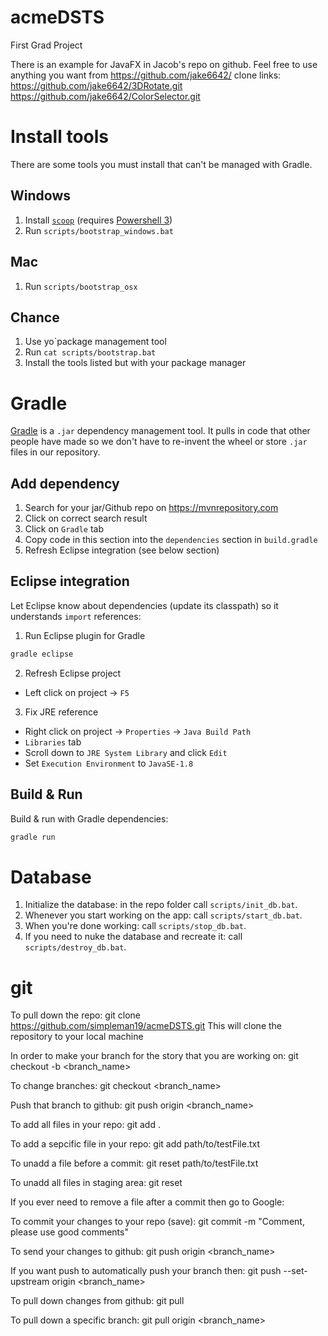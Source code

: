 # acmeDSTS
First Grad Project

There is an example for JavaFX in Jacob's repo on github. Feel free to use anything you want from https://github.com/jake6642/
	clone links:
	https://github.com/jake6642/3DRotate.git
	https://github.com/jake6642/ColorSelector.git

# Install tools
There are some tools you must install that can't be managed with Gradle.

## Windows
1. Install [`scoop`](https://scoop.sh/#installs-in-seconds) (requires [Powershell 3](https://www.microsoft.com/en-us/download/details.aspx?id=34595))
2. Run `scripts/bootstrap_windows.bat`

## Mac
1. Run `scripts/bootstrap_osx`

## Chance
1. Use yo`package management tool
2. Run `cat scripts/bootstrap.bat`
3. Install the tools listed but with your package manager


# Gradle
[Gradle](https://docs.gradle.org/current/userguide/tutorial_java_projects.html) is a `.jar` dependency management tool. It pulls in code that other people have made so we don't have to re-invent the wheel or store `.jar` files in our repository.

## Add dependency
1. Search for your jar/Github repo on https://mvnrepository.com
2. Click on correct search result
3. Click on `Gradle` tab
4. Copy code in this section into the `dependencies` section in `build.gradle`
5. Refresh Eclipse integration (see below section)

## Eclipse integration
Let Eclipse know about dependencies (update its classpath) so it understands `import` references:
1. Run Eclipse plugin for Gradle
```bash
gradle eclipse
```
2. Refresh Eclipse project
  * Left click on project -> `F5`
3. Fix JRE reference
  * Right click on project -> `Properties` -> `Java Build Path`
  * `Libraries` tab
  * Scroll down to `JRE System Library` and click `Edit`
  * Set `Execution Environment` to `JavaSE-1.8`
  
## Build & Run
Build & run with Gradle dependencies:
```bash
gradle run
```

# Database
1. Initialize the database: in the repo folder call `scripts/init_db.bat`.
2. Whenever you start working on the app: call `scripts/start_db.bat`.
3. When you're done working: call `scripts/stop_db.bat`.
4. If you need to nuke the database and recreate it: call `scripts/destroy_db.bat`.

# git

To pull down the repo:
git clone https://github.com/simpleman19/acmeDSTS.git
This will clone the repository to your local machine

In order to make your branch for the story that you are working on:
git checkout -b <branch_name>

To change branches:
git checkout <branch_name>

Push that branch to github:
git push origin <branch_name>

To add all files in your repo:
git add .

To add a sepcific file in your repo:
git add path/to/testFile.txt

To unadd a file before a commit:
git reset path/to/testFile.txt

To unadd all files in staging area:
git reset

If you ever need to remove a file after a commit then go to Google:

To commit your changes to your repo (save):
git commit -m "Comment, please use good comments"

To send your changes to github:
git push origin <branch_name>

If you want push to automatically push your branch then:
git push --set-upstream origin <branch_name>

To pull down changes from github:
git pull

To pull down a specific branch:
git pull origin <branch_name>

